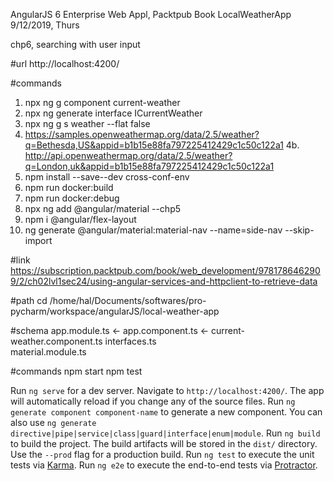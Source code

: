 AngularJS 6 Enterprise Web Appl, Packtpub Book 
LocalWeatherApp
9/12/2019, Thurs

chp6, searching with user input

#url
http://localhost:4200/

#commands
1. npx ng g component current-weather
2. npx ng generate interface ICurrentWeather
3. npx ng g s weather --flat false
4. https://samples.openweathermap.org/data/2.5/weather?q=Bethesda,US&appid=b1b15e88fa797225412429c1c50c122a1
4b. http://api.openweathermap.org/data/2.5/weather?q=London,uk&appid=b1b15e88fa797225412429c1c50c122a1
5. npm install --save--dev cross-conf-env
6. npm run docker:build
7. npm run docker:debug
8. npx ng add @angular/material   --chp5
9. npm i @angular/flex-layout   
10. ng generate @angular/material:material-nav --name=side-nav --skip-import 



#link
https://subscription.packtpub.com/book/web_development/9781786462909/2/ch02lvl1sec24/using-angular-services-and-httpclient-to-retrieve-data

#path
cd /home/hal/Documents/softwares/pro-pycharm/workspace/angularJS/local-weather-app

#schema
app.module.ts <- app.component.ts <- current-weather.component.ts
                 interfaces.ts         
                 material.module.ts
                
#commands
npm start
npm test

Run `ng serve` for a dev server. Navigate to `http://localhost:4200/`. The app will automatically reload if you change any of the source files.
Run `ng generate component component-name` to generate a new component. You can also use `ng generate directive|pipe|service|class|guard|interface|enum|module`.
Run `ng build` to build the project. The build artifacts will be stored in the `dist/` directory. Use the `--prod` flag for a production build.
Run `ng test` to execute the unit tests via [Karma](https://karma-runner.github.io).
Run `ng e2e` to execute the end-to-end tests via [Protractor](http://www.protractortest.org/).

